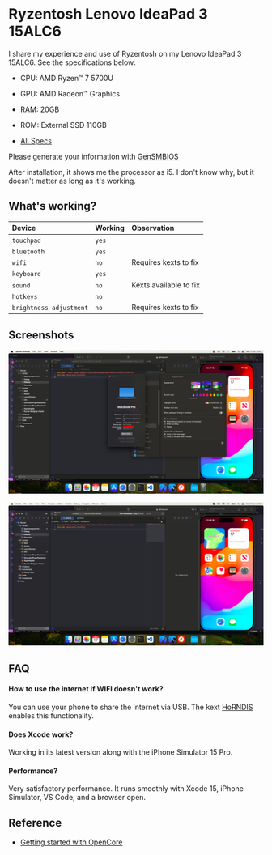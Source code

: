 # Ryzentosh Lenovo IdeaPad 3 15ALC6

I share my experience and use of Ryzentosh on my Lenovo IdeaPad 3 15ALC6. See the specifications below:

- CPU: AMD Ryzen™ 7 5700U
- GPU: AMD Radeon™ Graphics
- RAM: 20GB
- ROM: External SSD 110GB

- [All Specs](https://psref.lenovo.com/syspool/Sys/PDF/IdeaPad/IdeaPad_3_15ALC6/IdeaPad_3_15ALC6_Spec.pdf)

Please generate your information with [GenSMBIOS](https://github.com/corpnewt/GenSMBIOS)

After installation, it shows me the processor as i5. I don't know why, but it doesn't matter as long as it's working.

## What's working?

| Device       | Working           | Observation                           |
| :----------- | :---------------- | :------------------------------------ |
| `touchpad`   | `yes`             |                                       |
| `bluetooth`  | `yes`             |                                       |
| `wifi`       | `no`              | Requires kexts to fix                 |
| `keyboard`   | `yes`             |                                       |
| `sound`      | `no`              | Kexts available to fix                |
| `hotkeys`    | `no`              |                                       |
| `brightness adjustment` | `no`   | Requires kexts to fix                 |

## Screenshots

![App Screenshot](https://github.com/adaosanto/ryzentosh-ideapad3-15alc6/blob/main/screens/Screenshot%202024-07-17%20at%2013.07.57.png?raw=true)

![App Screenshot](https://raw.githubusercontent.com/adaosanto/ryzentosh-ideapad3-15alc6/main/screens/Screenshot%202024-07-17%20at%2013.06.05.png)

## FAQ
#### How to use the internet if WIFI doesn't work?
You can use your phone to share the internet via USB. The kext [HoRNDIS](https://github.com/jwise/HoRNDIS) enables this functionality.

#### Does Xcode work?
Working in its latest version along with the iPhone Simulator 15 Pro.

#### Performance?
Very satisfactory performance. It runs smoothly with Xcode 15, iPhone Simulator, VS Code, and a browser open.

## Reference

- [Getting started with OpenCore](https://dortania.github.io/OpenCore-Install-Guide/)
